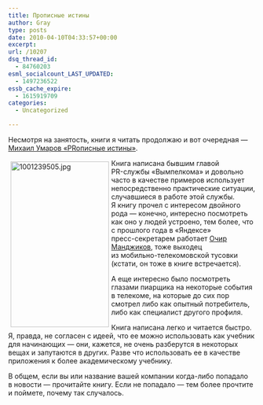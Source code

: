```yaml
---
title: Прописные истины
author: Gray
type: posts
date: 2010-04-10T04:33:57+00:00
excerpt:
url: /10207
dsq_thread_id:
  - 84760203
esml_socialcount_LAST_UPDATED:
  - 1497236522
essb_cache_expire:
  - 1615919709
categories:
  - Uncategorized

---
```








Несмотря на&nbsp;занятость, книги я&nbsp;читать продолжаю и&nbsp;вот очередная&nbsp;&mdash; <a href="http://www.ozon.ru/context/detail/id/4643796/?partner=searchengines" target="_blank">Михаил Умаров &laquo;PRoписные истины&raquo;</a>.

<a href="http://www.ozon.ru/context/detail/id/4643796/?partner=searchengines" target="_blank"><img src="https://i2.wp.com/www.searchengines.ru/blog/1001239505.jpg?resize=200%2C337" width="200" height="337" alt="1001239505.jpg" style="float:left; margin-top:5px; margin-right:5px; margin-bottom:5px; margin-left:5px;" data-recalc-dims="1" /></a>

Книга написана бывшим главой <nobr>PR-службы</nobr> &laquo;Вымпелкома&raquo; и&nbsp;довольно часто в&nbsp;качестве примеров использует непосредственно практические ситуации, случавшиеся в&nbsp;работе этой службы. Я&nbsp;книгу прочел с&nbsp;интересом двойного рода&nbsp;&mdash; конечно, интересно посмотреть как оно у&nbsp;людей устроено, тем более, что с&nbsp;прошлого года в&nbsp;&laquo;Яндексе&raquo; <nobr>пресс-секретарем</nobr> работает <a href="http://ochirman.livejournal.com/" target="_blank">Очир Манджиков</a>, тоже выходец из&nbsp;<nobr>мобильно-телекомовской</nobr> тусовки (кстати, он&nbsp;тоже в&nbsp;книге встречается).

А&nbsp;еще интересно было посмотреть глазами пиарщика на&nbsp;некоторые события в&nbsp;телекоме, на&nbsp;которые до&nbsp;сих пор смотрел либо как опытный потребитель, либо как специалист другого профиля.

Книга написана легко и&nbsp;читается быстро. Я, правда, не&nbsp;согласен с&nbsp;идеей, что ее&nbsp;можно использовать как учебник для начинающих&nbsp;&mdash; они, кажется, не&nbsp;очень разберутся в&nbsp;некоторых вещах и&nbsp;запутаются в&nbsp;других. Разве что использовать ее&nbsp;в&nbsp;качестве приложения к&nbsp;более академическому учебнику.

В&nbsp;общем, если вы&nbsp;или название вашей компании <nobr>когда-либо</nobr> попадало в&nbsp;новости&nbsp;&mdash; прочитайте книгу. Если не&nbsp;попадало&nbsp;&mdash; тем более прочтите и&nbsp;поймете, почему так случалось.